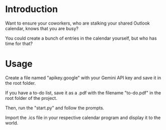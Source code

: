# Introduction

Want to ensure your coworkers, who are stalking your shared Outlook calendar, knows that you are busy? 

You could create a bunch of entries in the calendar yourself, but who has time for that?

# Usage

Create a file named "apikey.google" with your Gemini API key and save it in the root folder.

If you have a to-do list, save it as a .pdf with the filename "to-do.pdf" in the root folder of the project.

Then, run the "start.py" and follow the prompts.

Import the .ics file in your respective calendar program and display it to the world.
